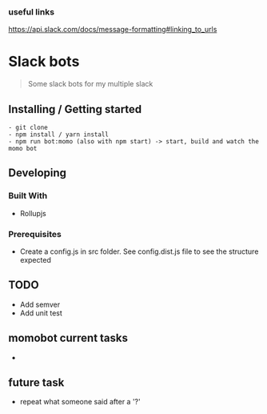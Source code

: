 ### useful links
https://api.slack.com/docs/message-formatting#linking_to_urls

# Slack bots
> Some slack bots for my multiple slack

## Installing / Getting started
```shell
- git clone
- npm install / yarn install
- npm run bot:momo (also with npm start) -> start, build and watch the momo bot
```

## Developing

### Built With
- Rollupjs

### Prerequisites
- Create a config.js in src folder. See config.dist.js file to see the structure expected

## TODO
- Add semver
- Add unit test

## momobot current tasks
- 

## future task
- repeat what someone said after a '?'